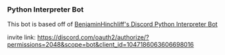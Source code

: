 ### Python Interpreter Bot

This bot is based off of [BenjaminHinchliff's Discord Python Interpreter Bot](https://github.com/BenjaminHinchliff/discord-python-interpreter-bot)

invite link:
https://discord.com/oauth2/authorize/?permissions=2048&scope=bot&client_id=1047186063606698016